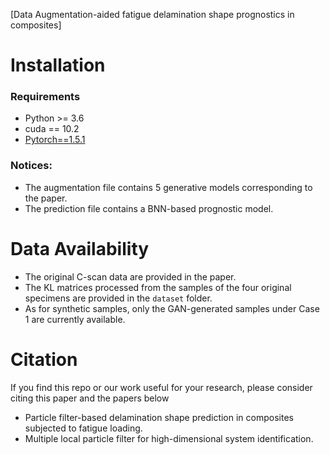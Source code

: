 [Data Augmentation-aided fatigue delamination shape prognostics in composites]

# Installation
### Requirements
* Python >= 3.6
* cuda == 10.2
* [Pytorch==1.5.1](https://pytorch.org/)


### Notices:
* The augmentation file contains 5 generative models corresponding to the paper.
* The prediction file contains a BNN-based prognostic model.

# Data Availability
* The original C-scan data are provided in the paper.
* The KL matrices processed from the samples of the four original specimens are provided in the `dataset` folder.
* As for synthetic samples, only the GAN-generated samples under Case 1 are currently available.

# Citation
If you find this repo or our work useful for your research, please consider citing this paper and the papers below

* Particle filter-based delamination shape prediction in composites subjected to fatigue loading.
* Multiple local particle filter for high-dimensional system identification.
